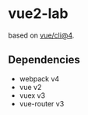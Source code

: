 # vue2-lab

based on [vue/cli@4](https://github.com/vuejs/vue-cli/tree/v4.5.19).

## Dependencies

- webpack v4
- vue v2
- vuex v3
- vue-router v3
